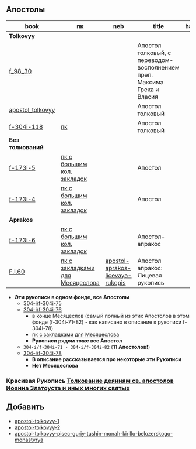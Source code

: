 ## Апостолы

| book                                                                                                     | пк                                                                                                                                  | neb                                                                                                     | title                                                                   | handwriting | date                     | Месяцеслов | Описание       |
|----------------------------------------------------------------------------------------------------------|-------------------------------------------------------------------------------------------------------------------------------------|---------------------------------------------------------------------------------------------------------|-------------------------------------------------------------------------|:-----------:|--------------------------|:----------:|----------------|
| **Tolkovyy**                                                                                             |                                                                                                                                     |                                                                                                         |                                                                         |             |                          |            |                |
| [f_98_30](../../books/rsl/rsl98/f_98_30.md)                                                              |                                                                                                                                     |                                                                                                         | Апостол толковый, с переводом-восполнением преп. Максима Грека и Власия |      8      | Сер. XVI в.              |     ✅      |                |
| [apostol_tolkovyy](../../books/neb/from_nlr/apostol_tolkovyy.md)                                         |                                                                                                                                     |                                                                                                         | Апостол толковый                                                        |      7      | 1485                     |     ❌      |                |
| [f-304i-118](https://lib-fond.ru/lib-rgb/304-i/f-304i-118)                                               | [пк](../../../../../pravoslavie/bibliya/novyj_zavet/apostol/tolkovyy/f_304i_118.pdf)                                                |                                                                                                         | Апостол толковый                                                        |      8      | XVI в.                   |     ✅      |                |
| **Без толкований**                                                                                       |                                                                                                                                     |                                                                                                         |                                                                         |             |                          |            |                |
| [f-173i-5](https://lib-fond.ru/lib-rgb/173-i/f-173i-5)                                                   | [пк с большим кол. закладок](../../../../../pravoslavie/bibliya/novyj_zavet/apostol/f_173i_5.pdf)                                   |                                                                                                         | Апостол                                                                 |     10      | Середина XVI в.          |     ✅      | Много закладок | 
| [f-173i-4](https://lib-fond.ru/lib-rgb/173-i/f-173i-4)                                                   | [пк с большим кол. закладок](../../../../../pravoslavie/bibliya/novyj_zavet/apostol/f_173i_4.pdf)                                   |                                                                                                         | Апостол                                                                 |     10      | Последней четверти XV в. |     ✅      | Много закладок |
| **Aprakos**                                                                                              |                                                                                                                                     |                                                                                                         |                                                                         |             |                          |            |                |                
| [f-173i-6](https://lib-fond.ru/lib-rgb/173-i/f-173i-6)                                                   | [пк с большим кол. закладок](../../../../../pravoslavie/bibliya/novyj_zavet/apostol/aprakos/f_173i_6.pdf)                           |                                                                                                         | Апостол-апракос                                                         |     10      | Вторая четв. XVI в.      |     ✅      | Много закладок | 
| [F.I.60](https://nlr.ru/manuscripts/RA1527/elektronnyiy-katalog?ab=EEA307AE-85DA-440A-80C2-46BD1D262ECE) | [пк с закладками для Месяцеслова](../../../../pravoslavie/bibliya/novyj_zavet/apostol/aprakos/apostol_aprakos_licevaya_rukopis.pdf) | [apostol-aprakos-licevaya-rukopis](https://kp.rusneb.ru/item/material/apostol-aprakos-licevaya-rukopis) | Апостол апракос: Лицевая рукопись                                       |     10      | Кон. XV - нач. XVI вв.   |     ✅      |                |

- **Эти рукописи в одном фонде, все Апостолы**
    - [304-i/f-304i-75](https://lib-fond.ru/lib-rgb/304-i/f-304i-75)
    - [304-i/f-304i-76](https://lib-fond.ru/lib-rgb/304-i/f-304i-76)
        - в конце Месяцеслов (самый полный из этих Апостолов в этом фонде (f-304i-71-82) - как написано в описание к
          рукописи f-304i-78)
        - [пк с закладками для Месяцеслова](../../../../../pravoslavie/bibliya/novyj_zavet/apostol/f_304i_76.pdf)
        - **Рукописи рядом тоже все Апостол**
    - `304-i/f-304i-71 - 304-i/f-304i-82` (**11 Апостолов!**)
    - [304-i/f-304i-78](https://lib-fond.ru/lib-rgb/304-i/f-304i-78)
        - **В описание рассказывается про некоторые эти Рукописи**
        - **Нет Месяцеслова**

### Красивая Рукопись [Толкование деяниям св. апостолов Иоанна Златоуста и иных многих святых](https://kp.rusneb.ru/item/material/tolkovanie-deyaniem-sv-apostol-ioanna-zlatoustago-i-ineh-mnogyh-svyatyh)

## Добавить

- [apostol-tolkovyy-1](https://kp.rusneb.ru/item/material/apostol-tolkovyy-1)
- [apostol-tolkovyy-2](https://kp.rusneb.ru/item/material/apostol-tolkovyy-2)
- [apostol-tolkovyy-pisec-guriy-tushin-monah-kirillo-belozerskogo-monastyrya](https://kp.rusneb.ru/item/material/apostol-tolkovyy-pisec-guriy-tushin-monah-kirillo-belozerskogo-monastyrya)
